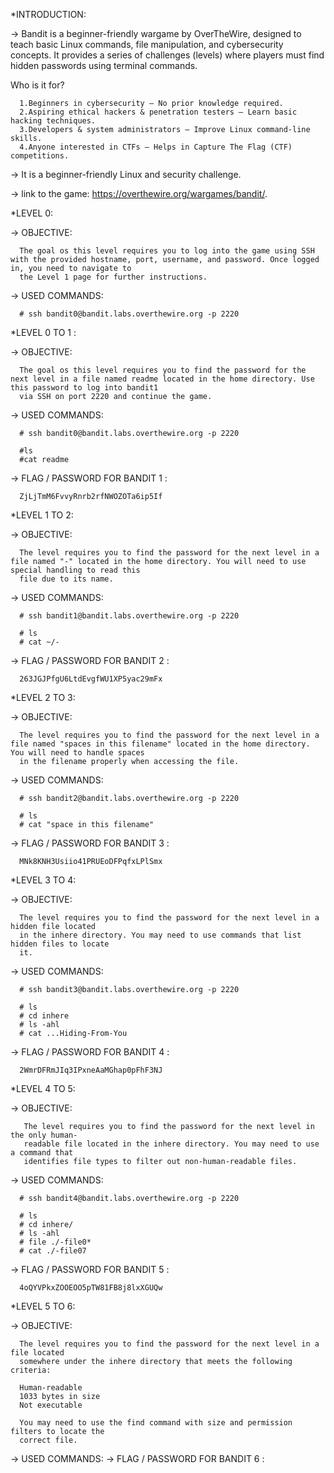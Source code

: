 *INTRODUCTION:

   -> Bandit is a beginner-friendly wargame by OverTheWire, designed to teach basic Linux commands, file manipulation, and cybersecurity concepts. It provides a series of challenges (levels) where players must find hidden passwords using terminal commands.

  Who is it for?

      1.Beginners in cybersecurity – No prior knowledge required.
      2.Aspiring ethical hackers & penetration testers – Learn basic hacking techniques.
      3.Developers & system administrators – Improve Linux command-line skills.
      4.Anyone interested in CTFs – Helps in Capture The Flag (CTF) competitions.
      
   -> It is a beginner-friendly Linux and security challenge.
   
   -> link to the game: https://overthewire.org/wargames/bandit/.

 *LEVEL 0:
 
   -> OBJECTIVE:

      The goal os this level requires you to log into the game using SSH with the provided hostname, port, username, and password. Once logged in, you need to navigate to 
      the Level 1 page for further instructions.
      
   -> USED COMMANDS:
        
      # ssh bandit0@bandit.labs.overthewire.org -p 2220

*LEVEL 0 TO 1 :

   -> OBJECTIVE:

      The goal os this level requires you to find the password for the next level in a file named readme located in the home directory. Use this password to log into bandit1 
      via SSH on port 2220 and continue the game.

   -> USED COMMANDS:

      # ssh bandit0@bandit.labs.overthewire.org -p 2220

      #ls
      #cat readme


   -> FLAG / PASSWORD FOR BANDIT 1 :
           
      ZjLjTmM6FvvyRnrb2rfNWOZOTa6ip5If

*LEVEL 1 TO 2:

   -> OBJECTIVE:

      The level requires you to find the password for the next level in a file named "-" located in the home directory. You will need to use special handling to read this 
      file due to its name.
      
   -> USED COMMANDS:

      # ssh bandit1@bandit.labs.overthewire.org -p 2220

      # ls
      # cat ~/-

      
   -> FLAG / PASSWORD FOR BANDIT 2 :

      263JGJPfgU6LtdEvgfWU1XP5yac29mFx

*LEVEL 2 TO 3:

   -> OBJECTIVE:

      The level requires you to find the password for the next level in a file named "spaces in this filename" located in the home directory. You will need to handle spaces 
      in the filename properly when accessing the file.
   
   -> USED COMMANDS:

      # ssh bandit2@bandit.labs.overthewire.org -p 2220

      # ls
      # cat "space in this filename"

      
   -> FLAG / PASSWORD FOR BANDIT 3 :

      MNk8KNH3Usiio41PRUEoDFPqfxLPlSmx

*LEVEL 3 TO 4:

   -> OBJECTIVE:

      The level requires you to find the password for the next level in a hidden file located 
      in the inhere directory. You may need to use commands that list hidden files to locate 
      it.
      
   -> USED COMMANDS:

      # ssh bandit3@bandit.labs.overthewire.org -p 2220

      # ls
      # cd inhere
      # ls -ahl
      # cat ...Hiding-From-You

      
   -> FLAG / PASSWORD FOR BANDIT 4 :

      2WmrDFRmJIq3IPxneAaMGhap0pFhF3NJ

*LEVEL 4 TO 5:

   -> OBJECTIVE:

       The level requires you to find the password for the next level in the only human- 
       readable file located in the inhere directory. You may need to use a command that 
       identifies file types to filter out non-human-readable files.
       
   -> USED COMMANDS:

      # ssh bandit4@bandit.labs.overthewire.org -p 2220

      # ls
      # cd inhere/
      # ls -ahl
      # file ./-file0*
      # cat ./-file07

      
   -> FLAG / PASSWORD FOR BANDIT 5 : 
       
      4oQYVPkxZOOEOO5pTW81FB8j8lxXGUQw

*LEVEL 5 TO 6:

   -> OBJECTIVE:

      The level requires you to find the password for the next level in a file located 
      somewhere under the inhere directory that meets the following criteria:

      Human-readable
      1033 bytes in size
      Not executable

      You may need to use the find command with size and permission filters to locate the 
      correct file.
   
   -> USED COMMANDS:
   -> FLAG / PASSWORD FOR BANDIT 6 :


      

      
